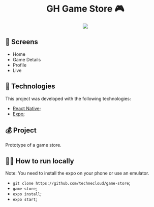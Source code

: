 <h1 align="center">
  <strong>GH Game Store 🎮</strong>
</h1> 

<p align="center">
  <img src="https://raw.githubusercontent.com/technecloud/pd-janus-aprovacoes-mobile/master/readme/screen.jpg?token=ALODRDQKDWCUAPK7UE6ZKRC7CXNAS"/>
</p> 

## 📱 Screens
- Home
- Game Details 
- Profile
- Live

## 🚀 Technologies
This project was developed with the following technologies:
- [React Native](https://reactnative.dev/);
- [Expo](https://expo.io/);

## 💰 Project

Prototype of a game store.


## 👩‍🏫 How to run locally

Note: You need to install the expo on your phone or use an emulator.

- `git clone https://github.com/technecloud/game-store`;
- `game-store`;
- `expo install`;
- `expo start`;

 
